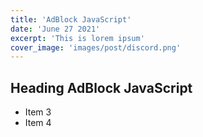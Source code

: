 ```yaml
---
title: 'AdBlock JavaScript'
date: 'June 27 2021'
excerpt: 'This is lorem ipsum'
cover_image: 'images/post/discord.png'
---
```

## Heading AdBlock JavaScript

* Item 3
* Item 4